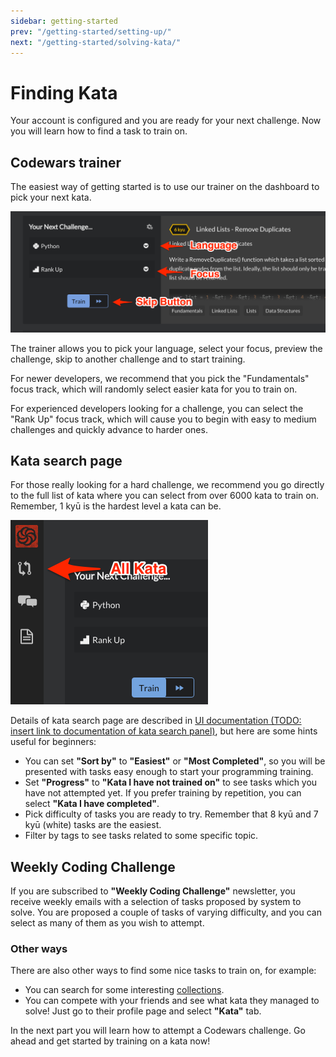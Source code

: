 ```yaml
---
sidebar: getting-started
prev: "/getting-started/setting-up/"
next: "/getting-started/solving-kata/"
---
```


# Finding Kata

Your account is configured and you are ready for your next challenge. Now you will learn how to find a task to train on.

## Codewars trainer

The easiest way of getting started is to use our trainer on the dashboard to pick your next kata.

![training routines](./img/finding-kata_01_training-routines.png)

The trainer allows you to pick your language, select your focus, preview the challenge, skip to another challenge and to start training.

For newer developers, we recommend that you pick the "Fundamentals" focus track, which will randomly select easier kata for you to train on.

For experienced developers looking for a challenge, you can select the "Rank Up" focus track, which will cause you to begin with easy to medium challenges and quickly advance to harder ones.

## Kata search page

For those really looking for a hard challenge, we recommend you go directly to the full list of kata where you can select from over 6000 kata to train on. Remember, 1 kyū is the hardest level a kata can be.

![sidebar](./img/finding-kata_02_sidebar.png)

Details of kata search page are described in [UI documentation (TODO: insert link to documentation of kata search panel)](), but here are some hints useful for beginners:

- You can set **"Sort by"** to **"Easiest"** or **"Most Completed"**, so you will be presented with tasks easy enough to start your programming training.
- Set **"Progress"** to **"Kata I have not trained on"** to see tasks which you have not attempted yet. If you prefer training by repetition, you can select **"Kata I have completed"**.
- Pick difficulty of tasks you are ready to try. Remember that 8 kyū and 7 kyū (white) tasks are the easiest.
- Filter by tags to see tasks related to some specific topic.

## Weekly Coding Challenge

If you are subscribed to **"Weekly Coding Challenge"** newsletter, you receive weekly emails with a selection of tasks proposed by system to solve. You are proposed a couple of tasks of varying difficulty, and you can select as many of them as you wish to attempt.

### Other ways

There are also other ways to find some nice tasks to train on, for example:

- You can search for some interesting [collections](https://www.codewars.com/collections).
- You can compete with your friends and see what kata they managed to solve! Just go to their profile page and select **"Kata"** tab.

In the next part you will learn how to attempt a Codewars challenge. Go ahead and get started by training on a kata now!
